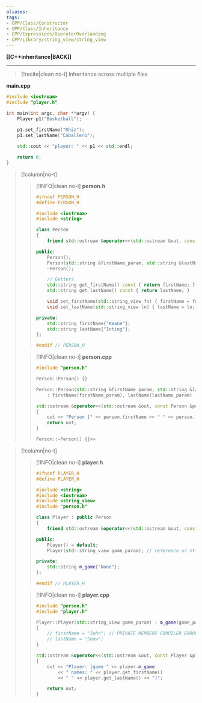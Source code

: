 ```yaml
---
aliases:
tags:
- CPP/Class/Constructor
- CPP/Class/Inheritance
- CPP/Expressions/OperatorOverloading
- CPP/Library/string_view/string_view
---
```

**[[C++inheritance|BACK]]**

---
>[!recite|clean no-i] Inheritance across multiple files

**main.cpp**
```cpp
#include <iostream>
#include "player.h"

int main(int argc, char **argv) {
    Player p1("Basketball");
    
    p1.set_firstName("Rhiz");
    p1.set_lastName("Caballero");

    std::cout << "player: " << p1 << std::endl;

    return 0;
}
```
>[!column|no-t]
>>[!INFO|clean no-i] **person.h**
>> ```cpp
>> #ifndef PERSON_H
>> #define PERSON_H
>> 
>> #include <iostream>
>> #include <string>
>> 
>> class Person
>> {
>>     friend std::ostream &operator<<(std::ostream &out, const Person &person);
>> 
>> public:
>>     Person();
>>     Person(std::string &firstName_param, std::string &lastName_param);
>>     ~Person();
>> 
>>     // Getters
>>     std::string get_firstName() const { return firstName; }
>>     std::string get_lastName() const { return lastName; }
>> 
>>     void set_firstName(std::string_view fn) { firstName = fn; }
>>     void set_lastName(std::string_view ln) { lastName = ln; }
>> 
>> private:
>>     std::string firstName{"Keane"};
>>     std::string lastName{"Inting"};
>> };
>> 
>> #endif // PERSON_H
>> ```
>
>>[!INFO|clean no-i] **person.cpp**
>> ```cpp
>> #include "person.h"
>> 
>> Person::Person() {}
>> 
>> Person::Person(std::string &firstName_param, std::string &lastName_param)
>>     : firstName(firstName_param), lastName(lastName_param) {}
>> 
>> std::ostream &operator<<(std::ostream &out, const Person &person)
>> {
>>     out << "Person [" << person.firstName << " " << person.lastName << "]";
>>     return out;
>> }
>> 
>> Person::~Person() {}>> 
>> ```

>[!column|no-t]
>>[!INFO|clean no-i] **player.h**
>> ```cpp
>> #ifndef PLAYER_H
>> #define PLAYER_H
>> 
>> #include <string>
>> #include <iostream>
>> #include <string_view>
>> #include "person.h"
>> 
>> class Player : public Person
>> {
>>     friend std::ostream &operator<<(std::ostream &out, const Player &player);
>> 
>> public:
>>     Player() = default;
>>     Player(std::string_view game_param); // reference or string_view
>> 
>> private:
>>     std::string m_game{"None"};
>> };
>> 
>> #endif // PLAYER_H
>> ```
>
>>[!INFO|clean no-i] **player.cpp**
>> ```cpp
>> #include "person.h"
>> #include "player.h"
>> 
>> Player::Player(std::string_view game_param) : m_game(game_param)
>> {
>>     // firstName = "John"; // PRIVATE MEMBERS COMPILER ERROR!
>>     // lastName = "Snow";
>> }
>> 
>> std::ostream &operator<<(std::ostream &out, const Player &player)
>> {
>>     out << "Player: [game " << player.m_game
>>         << " names: " << player.get_firstName()
>>         << " " << player.get_lastName() << "]";
>> 
>>     return out;
>> }
>> ```